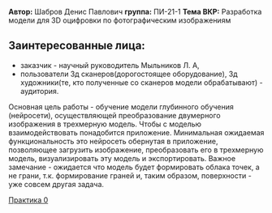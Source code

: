 **Автор:** Шабров Денис Павлович **группа:**  ПИ-21-1
**Тема ВКР:**  Разработка модели для 3D оцифровки по фотографическим изображениям
## Заинтересованные лица:
- заказчик - научный руководитель Мыльников Л. А, 
- пользователи 3д сканеров(дорогостоящее оборудование), 3д художники(те, кто полученные со сканеров модели обрабатывают) - аудитория.

Основная цель работы - обучение модели глубинного обучения (нейросети), осуществляющей преобразование двумерного изображения в трехмерную модель. Чтобы с моделью взаимодействовать понадобится приложение. 
Минимальная ожидаемая функциональность это нейросеть обернутая в приложение, позволяющее загрузить изображение, преобразовать его в трехмерную модель, визуализировать эту модель и экспортировать.
Важное замечание - ожидается что модель будет формировать облака точек, а не грани, т.к. формирование граней и, таким образом, поверхности - уже совсем другая задача. 

[Практика 0](https://github.com/Runedragon-dev/dist_sys/blob/main/docs/practice0.md)
